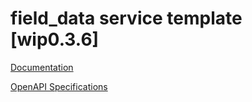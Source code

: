 # field_data service template \[wip0.3.6\]

[Documentation](https://htmlpreview.github.io/?https://github.com/atlasH2020-templates/field_data/blob/wip0.3.6/doc.html)

[OpenAPI Specifications](https://sensorsystems.iais.fraunhofer.de/doc/?url=https://raw.githubusercontent.com/atlasH2020-templates/field_data/wip0.3.6/oas.json)  
